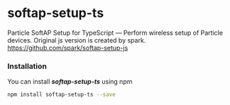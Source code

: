 # softap-setup-ts
Particle SoftAP Setup for TypeScript — Perform wireless setup of Particle devices.
Original js version is created by spark.
https://github.com/spark/softap-setup-js

### Installation

You can install ***softap-setup-ts*** using npm

  ```bash
  npm install softap-setup-ts --save
  ```
